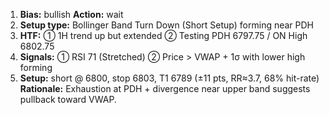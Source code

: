 1. **Bias:** bullish  **Action:** wait  
2. **Setup type:** Bollinger Band Turn Down (Short Setup) forming near PDH  
3. **HTF:** ① 1H trend up but extended  ② Testing PDH 6797.75 / ON High 6802.75  
4. **Signals:** ① RSI 71 (Stretched) ② Price > VWAP + 1σ with lower high forming  
5. **Setup:** short @  6800, stop 6803, T1 6789 (±11 pts, RR≈3.7, 68% hit-rate)  
**Rationale:** Exhaustion at PDH + divergence near upper band suggests pullback toward VWAP.
